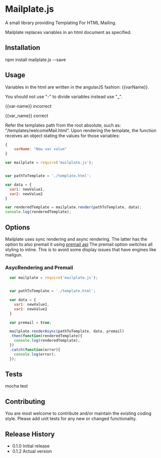 Mailplate.js
=========
A small library providing Templating For HTML Mailing.

Mailplate replaces variables in an html document as specified.

## Installation

  npm install mailplate.js --save

## Usage

Variables in the html are written in the angularJS fashion: {{varName}}.

You should not use "-" to divide variables instead use "_".

{{var-name}} incorrect

{{var_name}} correct

Refer the templates path from the root absolute, such as: "/templates/welcomeMail.html".
Upon rendering the template, the function receives an object stating the values for those variables:

```javascript
{
    varName: "New var value"
}
```

  ```javascript
  var mailplate = require('mailplate.js');


  var pathToTemplate = './template.html';

  var data = {
    var1: newValue1,
    var2: newValue2
  }

  var renderedTemplate = mailplate.render(pathToTemplate, data);
  console.log(renderedTemplate);

  ```

## Options

Mailplate uses sync rendering and async rendering. The latter has the option to also premail it using [premail api](http://premailer.dialect.ca/)
The premail option switches all styling to inline. This is to avoid some display issues that have engines like mailgun.

### AsycRendering and Premail

```javascript
  var mailplate = require('mailplate.js');


  var pathToTemplate = './template.html';

  var data = {
    var1: newValue1,
    var2: newValue2
  }

  var premail = true;

  mailplate.renderAsync(pathToTemplate, data, premail)
  .then(function(renderedTemplate){
    console.log(renderedTemplate);
  })
  .catch(function(error){
    console.log(error);
  });

  ```

## Tests

  mocha test

## Contributing

You are most welcome to contribute and/or maintain the existing coding style.
Please add unit tests for any new or changed functionality.

## Release History

* 0.1.0 Initial release
* 0.1.2 Actual version
